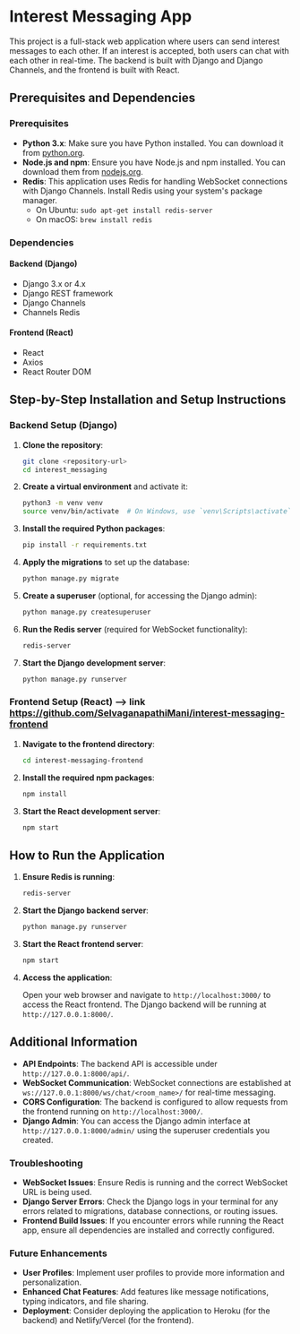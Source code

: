# Interest Messaging App

This project is a full-stack web application where users can send interest messages to each other. If an interest is accepted, both users can chat with each other in real-time. The backend is built with Django and Django Channels, and the frontend is built with React.

## Prerequisites and Dependencies

### Prerequisites

- **Python 3.x**: Make sure you have Python installed. You can download it from [python.org](https://www.python.org/).
- **Node.js and npm**: Ensure you have Node.js and npm installed. You can download them from [nodejs.org](https://nodejs.org/).
- **Redis**: This application uses Redis for handling WebSocket connections with Django Channels. Install Redis using your system's package manager.
  - On Ubuntu: `sudo apt-get install redis-server`
  - On macOS: `brew install redis`

### Dependencies

#### Backend (Django)

- Django 3.x or 4.x
- Django REST framework
- Django Channels
- Channels Redis

#### Frontend (React)

- React
- Axios
- React Router DOM

## Step-by-Step Installation and Setup Instructions

### Backend Setup (Django)

1. **Clone the repository**:

   ```bash
   git clone <repository-url>
   cd interest_messaging
   ```

2. **Create a virtual environment** and activate it:

   ```bash
   python3 -m venv venv
   source venv/bin/activate  # On Windows, use `venv\Scripts\activate`
   ```

3. **Install the required Python packages**:

   ```bash
   pip install -r requirements.txt
   ```

4. **Apply the migrations** to set up the database:

   ```bash
   python manage.py migrate
   ```

5. **Create a superuser** (optional, for accessing the Django admin):

   ```bash
   python manage.py createsuperuser
   ```

6. **Run the Redis server** (required for WebSocket functionality):

   ```bash
   redis-server
   ```

7. **Start the Django development server**:

   ```bash
   python manage.py runserver
   ```

### Frontend Setup (React) --> link https://github.com/SelvaganapathiMani/interest-messaging-frontend

1. **Navigate to the frontend directory**:

   ```bash
   cd interest-messaging-frontend
   ```

2. **Install the required npm packages**:

   ```bash
   npm install
   ```

3. **Start the React development server**:

   ```bash
   npm start
   ```

## How to Run the Application

1. **Ensure Redis is running**:

   ```bash
   redis-server
   ```

2. **Start the Django backend server**:

   ```bash
   python manage.py runserver
   ```

3. **Start the React frontend server**:

   ```bash
   npm start
   ```

4. **Access the application**:

   Open your web browser and navigate to `http://localhost:3000/` to access the React frontend. The Django backend will be running at `http://127.0.0.1:8000/`.

## Additional Information

- **API Endpoints**: The backend API is accessible under `http://127.0.0.1:8000/api/`.
- **WebSocket Communication**: WebSocket connections are established at `ws://127.0.0.1:8000/ws/chat/<room_name>/` for real-time messaging.
- **CORS Configuration**: The backend is configured to allow requests from the frontend running on `http://localhost:3000/`.
- **Django Admin**: You can access the Django admin interface at `http://127.0.0.1:8000/admin/` using the superuser credentials you created.

### Troubleshooting

- **WebSocket Issues**: Ensure Redis is running and the correct WebSocket URL is being used.
- **Django Server Errors**: Check the Django logs in your terminal for any errors related to migrations, database connections, or routing issues.
- **Frontend Build Issues**: If you encounter errors while running the React app, ensure all dependencies are installed and correctly configured.

### Future Enhancements

- **User Profiles**: Implement user profiles to provide more information and personalization.
- **Enhanced Chat Features**: Add features like message notifications, typing indicators, and file sharing.
- **Deployment**: Consider deploying the application to Heroku (for the backend) and Netlify/Vercel (for the frontend).
